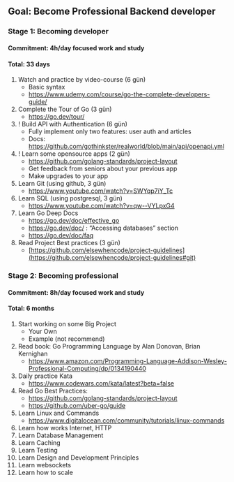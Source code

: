 ## Goal: Become Professional Backend developer

### Stage 1: Becoming developer
#### Commitment: 4h/day focused work and study
#### Total: 33 days

1. Watch and practice by video-course (6 gün)
    - Basic syntax 
    - https://www.udemy.com/course/go-the-complete-developers-guide/
2. Complete the Tour of Go (3 gün)
    - https://go.dev/tour/
3. ! Build API with Authentication (6 gün)
    - Fully implement only two features: user auth and articles
    - Docs: https://github.com/gothinkster/realworld/blob/main/api/openapi.yml
4. ! Learn some opensource apps (2 gün)
    - https://github.com/golang-standards/project-layout
    - Get feedback from seniors about your previous app
    - Make upgrades to your app
5. Learn Git (using github, 3 gün)
    - https://www.youtube.com/watch?v=SWYqp7iY_Tc
6. Learn SQL (using postgresql, 3 gün)
    - https://www.youtube.com/watch?v=qw--VYLpxG4
7. Learn Go Deep Docs
    - https://go.dev/doc/effective_go
    - https://go.dev/doc/ : “Accessing databases” section
    - https://go.dev/doc/faq
8. Read Project Best practices (3 gün)
    - [https://github.com/elsewhencode/project-guidelines](https://github.com/elsewhencode/project-guidelines#git)

### **Stage 2: Becoming professional**
#### Commitment: 8h/day focused work and study
#### Total: 6 months

1. Start working on some Big Project
    - Your Own
    - Example (not recommend)
2. Read book: Go Programming Language by Alan Donovan, Brian Kernighan
    - https://www.amazon.com/Programming-Language-Addison-Wesley-Professional-Computing/dp/0134190440
3. Daily practice Kata
    - https://www.codewars.com/kata/latest?beta=false
4. Read Go Best Practices:
    - https://github.com/golang-standards/project-layout
    - https://github.com/uber-go/guide
5. Learn Linux and Commands
    - https://www.digitalocean.com/community/tutorials/linux-commands
6. Learn how works Internet, HTTP
7. Learn Database Management
8. Learn Caching
9. Learn Testing
10. Learn Design and Development Principles 
11. Learn websockets
12. Learn how to scale
